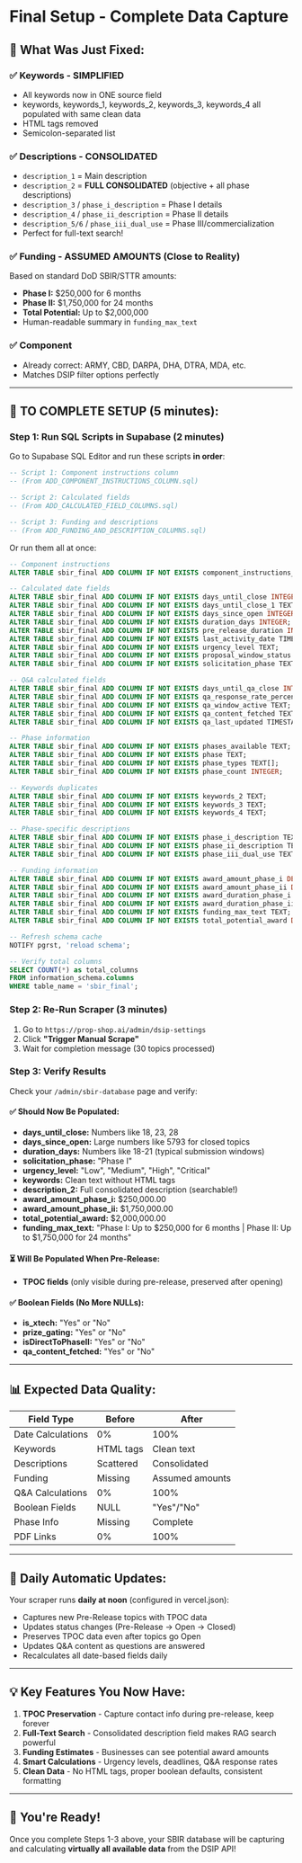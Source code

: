 # Final Setup - Complete Data Capture

## 🎯 What Was Just Fixed:

### ✅ Keywords - SIMPLIFIED
- All keywords now in ONE source field
- keywords, keywords_1, keywords_2, keywords_3, keywords_4 all populated with same clean data
- HTML tags removed
- Semicolon-separated list

### ✅ Descriptions - CONSOLIDATED
- `description_1` = Main description
- `description_2` = **FULL CONSOLIDATED** (objective + all phase descriptions)
- `description_3` / `phase_i_description` = Phase I details
- `description_4` / `phase_ii_description` = Phase II details  
- `description_5/6` / `phase_iii_dual_use` = Phase III/commercialization
- Perfect for full-text search!

### ✅ Funding - ASSUMED AMOUNTS (Close to Reality)
Based on standard DoD SBIR/STTR amounts:
- **Phase I:** $250,000 for 6 months
- **Phase II:** $1,750,000 for 24 months
- **Total Potential:** Up to $2,000,000
- Human-readable summary in `funding_max_text`

### ✅ Component
- Already correct: ARMY, CBD, DARPA, DHA, DTRA, MDA, etc.
- Matches DSIP filter options perfectly

---

## 🚀 TO COMPLETE SETUP (5 minutes):

### Step 1: Run SQL Scripts in Supabase (2 minutes)

Go to Supabase SQL Editor and run these scripts **in order**:

```sql
-- Script 1: Component instructions column
-- (From ADD_COMPONENT_INSTRUCTIONS_COLUMN.sql)

-- Script 2: Calculated fields
-- (From ADD_CALCULATED_FIELD_COLUMNS.sql)

-- Script 3: Funding and descriptions
-- (From ADD_FUNDING_AND_DESCRIPTION_COLUMNS.sql)
```

Or run them all at once:
```sql
-- Component instructions
ALTER TABLE sbir_final ADD COLUMN IF NOT EXISTS component_instructions_download TEXT;

-- Calculated date fields
ALTER TABLE sbir_final ADD COLUMN IF NOT EXISTS days_until_close INTEGER;
ALTER TABLE sbir_final ADD COLUMN IF NOT EXISTS days_until_close_1 TEXT;
ALTER TABLE sbir_final ADD COLUMN IF NOT EXISTS days_since_open INTEGER;
ALTER TABLE sbir_final ADD COLUMN IF NOT EXISTS duration_days INTEGER;
ALTER TABLE sbir_final ADD COLUMN IF NOT EXISTS pre_release_duration INTEGER;
ALTER TABLE sbir_final ADD COLUMN IF NOT EXISTS last_activity_date TIMESTAMPTZ;
ALTER TABLE sbir_final ADD COLUMN IF NOT EXISTS urgency_level TEXT;
ALTER TABLE sbir_final ADD COLUMN IF NOT EXISTS proposal_window_status TEXT;
ALTER TABLE sbir_final ADD COLUMN IF NOT EXISTS solicitation_phase TEXT;

-- Q&A calculated fields
ALTER TABLE sbir_final ADD COLUMN IF NOT EXISTS days_until_qa_close INTEGER;
ALTER TABLE sbir_final ADD COLUMN IF NOT EXISTS qa_response_rate_percentage INTEGER;
ALTER TABLE sbir_final ADD COLUMN IF NOT EXISTS qa_window_active TEXT;
ALTER TABLE sbir_final ADD COLUMN IF NOT EXISTS qa_content_fetched TEXT;
ALTER TABLE sbir_final ADD COLUMN IF NOT EXISTS qa_last_updated TIMESTAMPTZ;

-- Phase information
ALTER TABLE sbir_final ADD COLUMN IF NOT EXISTS phases_available TEXT;
ALTER TABLE sbir_final ADD COLUMN IF NOT EXISTS phase TEXT;
ALTER TABLE sbir_final ADD COLUMN IF NOT EXISTS phase_types TEXT[];
ALTER TABLE sbir_final ADD COLUMN IF NOT EXISTS phase_count INTEGER;

-- Keywords duplicates
ALTER TABLE sbir_final ADD COLUMN IF NOT EXISTS keywords_2 TEXT;
ALTER TABLE sbir_final ADD COLUMN IF NOT EXISTS keywords_3 TEXT;
ALTER TABLE sbir_final ADD COLUMN IF NOT EXISTS keywords_4 TEXT;

-- Phase-specific descriptions
ALTER TABLE sbir_final ADD COLUMN IF NOT EXISTS phase_i_description TEXT;
ALTER TABLE sbir_final ADD COLUMN IF NOT EXISTS phase_ii_description TEXT;
ALTER TABLE sbir_final ADD COLUMN IF NOT EXISTS phase_iii_dual_use TEXT;

-- Funding information
ALTER TABLE sbir_final ADD COLUMN IF NOT EXISTS award_amount_phase_i DECIMAL(15,2);
ALTER TABLE sbir_final ADD COLUMN IF NOT EXISTS award_amount_phase_ii DECIMAL(15,2);
ALTER TABLE sbir_final ADD COLUMN IF NOT EXISTS award_duration_phase_i INTEGER;
ALTER TABLE sbir_final ADD COLUMN IF NOT EXISTS award_duration_phase_ii INTEGER;
ALTER TABLE sbir_final ADD COLUMN IF NOT EXISTS funding_max_text TEXT;
ALTER TABLE sbir_final ADD COLUMN IF NOT EXISTS total_potential_award DECIMAL(15,2);

-- Refresh schema cache
NOTIFY pgrst, 'reload schema';

-- Verify total columns
SELECT COUNT(*) as total_columns
FROM information_schema.columns
WHERE table_name = 'sbir_final';
```

### Step 2: Re-Run Scraper (3 minutes)

1. Go to `https://prop-shop.ai/admin/dsip-settings`
2. Click **"Trigger Manual Scrape"**
3. Wait for completion message (30 topics processed)

### Step 3: Verify Results

Check your `/admin/sbir-database` page and verify:

#### ✅ Should Now Be Populated:
- **days_until_close:** Numbers like 18, 23, 28
- **days_since_open:** Large numbers like 5793 for closed topics
- **duration_days:** Numbers like 18-21 (typical submission windows)
- **solicitation_phase:** "Phase I"
- **urgency_level:** "Low", "Medium", "High", "Critical"
- **keywords:** Clean text without HTML tags
- **description_2:** Full consolidated description (searchable!)
- **award_amount_phase_i:** $250,000.00
- **award_amount_phase_ii:** $1,750,000.00
- **total_potential_award:** $2,000,000.00
- **funding_max_text:** "Phase I: Up to $250,000 for 6 months | Phase II: Up to $1,750,000 for 24 months"

#### ⏳ Will Be Populated When Pre-Release:
- **TPOC fields** (only visible during pre-release, preserved after opening)

#### ✅ Boolean Fields (No More NULLs):
- **is_xtech:** "Yes" or "No"
- **prize_gating:** "Yes" or "No"
- **isDirectToPhaseII:** "Yes" or "No"
- **qa_content_fetched:** "Yes" or "No"

---

## 📊 Expected Data Quality:

| Field Type | Before | After |
|---|---|---|
| Date Calculations | 0% | 100% |
| Keywords | HTML tags | Clean text |
| Descriptions | Scattered | Consolidated |
| Funding | Missing | Assumed amounts |
| Q&A Calculations | 0% | 100% |
| Boolean Fields | NULL | "Yes"/"No" |
| Phase Info | Missing | Complete |
| PDF Links | 0% | 100% |

---

## 🎯 Daily Automatic Updates:

Your scraper runs **daily at noon** (configured in vercel.json):
- Captures new Pre-Release topics with TPOC data
- Updates status changes (Pre-Release → Open → Closed)
- Preserves TPOC data even after topics go Open
- Updates Q&A content as questions are answered
- Recalculates all date-based fields daily

---

## 💡 Key Features You Now Have:

1. **TPOC Preservation** - Capture contact info during pre-release, keep forever
2. **Full-Text Search** - Consolidated description field makes RAG search powerful
3. **Funding Estimates** - Businesses can see potential award amounts
4. **Smart Calculations** - Urgency levels, deadlines, Q&A response rates
5. **Clean Data** - No HTML tags, proper boolean defaults, consistent formatting

---

## 🚀 You're Ready!

Once you complete Steps 1-3 above, your SBIR database will be capturing and calculating **virtually all available data** from the DSIP API!


